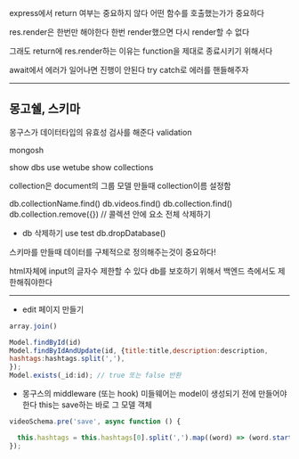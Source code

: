 express에서 return 여부는 중요하지 않다
어떤 함수를 호출했는가가 중요하다

res.render은 한번만 해야한다
한번 render했으면 다시 render할 수 없다

그래도 return에 res.render하는 이유는 function을 제대로 종료시키기 위해서다

await에서 에러가 일어나면 진행이 안된다
try catch로 에러를 핸들해주자

---
## 몽고쉘, 스키마
몽구스가 데이터타입의 유효성 검사를 해준다
validation

mongosh

show dbs
use wetube
show collections

collection은 document의 그룹
모델 만들때 collection이름 설정함

db.collectionName.find()
db.videos.find()
db.collection.find()
db.collection.remove({}) // 콜렉션 안에 요소 전체 삭제하기

- db 삭제하기
use test
db.dropDatabase()


스키마를 만들때 데이터를 구체적으로 정의해주는것이 중요하다!

html자체에 input의 글자수 제한할 수 있다
db를 보호하기 위해서 백엔드 측에서도 제한해줘야한다

---

- edit 페이지 만들기
```JavaScript
array.join()

Model.findById(id)
Model.findByIdAndUpdate(id, {title:title,description:description,
hashtags:hashtags.split(','),
});
Model.exists(_id:id); // true 또는 false 반환
```

- 몽구스의 middleware (또는 hook)
미들웨어는 model이 생성되기 전에 만들어야 한다
this는 save하는 바로 그 모델 객체
```JavaScript
videoSchema.pre('save', async function () {

  this.hashtags = this.hashtags[0].split(',').map((word) => (word.startsWith('#') ? word : `#${word}`));
});
```


